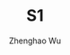---
title: S1
subtitle: 
author: Zhenghao Wu
description: 
layout: 
featureimage: https://unsplash.com/photos/KS6IYAwbZHM/download?ixid=MnwxMjA3fDB8MXxhbGx8OXx8fHx8fDJ8fDE2NDE2NTIyMDQ&force=true
unsplashfeatureimage: 

publishDate: "2022-01-08T21:37:17+08:00"
lastmod: 
draft: false
status: In Progress

showmeta: true
hidereadtime: false
toc: false
math: false
showinfocard: true
enablecomment: false

series: test-series1
previous:
next:

confidence: 
importance: 

tags:
- Placeholder

categories:
- Placeholder

# type: file, link, image, and others
extramaterials:
- type: file
  name: placeholder
  url: #

copyright: 
# inherit cc0 by bysa bync byncsa bynd byncnd unsplash
---